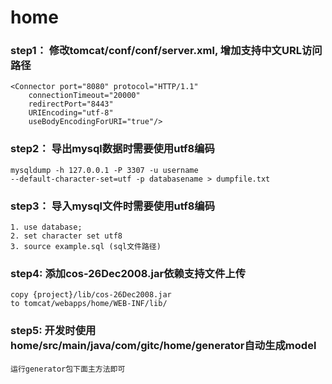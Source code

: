 # home

### step1： 修改tomcat/conf/conf/server.xml, 增加支持中文URL访问路径

    <Connector port="8080" protocol="HTTP/1.1" 
        connectionTimeout="20000"  
        redirectPort="8443"   
        URIEncoding="utf-8"
        useBodyEncodingForURI="true"/>
    
### step2： 导出mysql数据时需要使用utf8编码
 
    mysqldump -h 127.0.0.1 -P 3307 -u username 
    --default-character-set=utf -p databasename > dumpfile.txt
    
### step3： 导入mysql文件时需要使用utf8编码
    
    1. use database;
    2. set character set utf8
    3. source example.sql (sql文件路径)

### step4: 添加cos-26Dec2008.jar依赖支持文件上传

    copy {project}/lib/cos-26Dec2008.jar
    to tomcat/webapps/home/WEB-INF/lib/

### step5: 开发时使用home/src/main/java/com/gitc/home/generator自动生成model
   
    运行generator包下面主方法即可